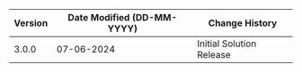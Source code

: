 | **Version** | **Date Modified (DD-MM-YYYY)** | **Change History**                                 |
|-------------|--------------------------------|----------------------------------------------------|
| 3.0.0       | 07-06-2024                     | Initial Solution Release                           |
